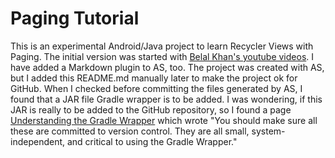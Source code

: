 # Paging Tutorial
This is an experimental Android/Java project to learn Recycler Views
with Paging. The initial version was started with [Belal Khan's youtube
videos](https://www.youtube.com/watch?v=eh4Wq7UrTok&list=PLk7v1Z2rk4hjCQw1RVoYPRdeIzwdz5_Fi).
I have added a Markdown plugin to AS, too. The project was created with
AS, but I added this README.md manually later to make the project ok for
GitHub. When I checked before committing the files generated by AS, I
found that a JAR file Gradle wrapper is to be added. I was wondering, if
this JAR is really to be added to the GitHub repository, so I found a
page
[Understanding the Gradle Wrapper](https://medium.com/@bherbst/understanding-the-gradle-wrapper-a62f35662ab7)
which wrote "You should make sure all these are committed to version
control. They are all small, system-independent, and critical to using
the Gradle Wrapper."

  
